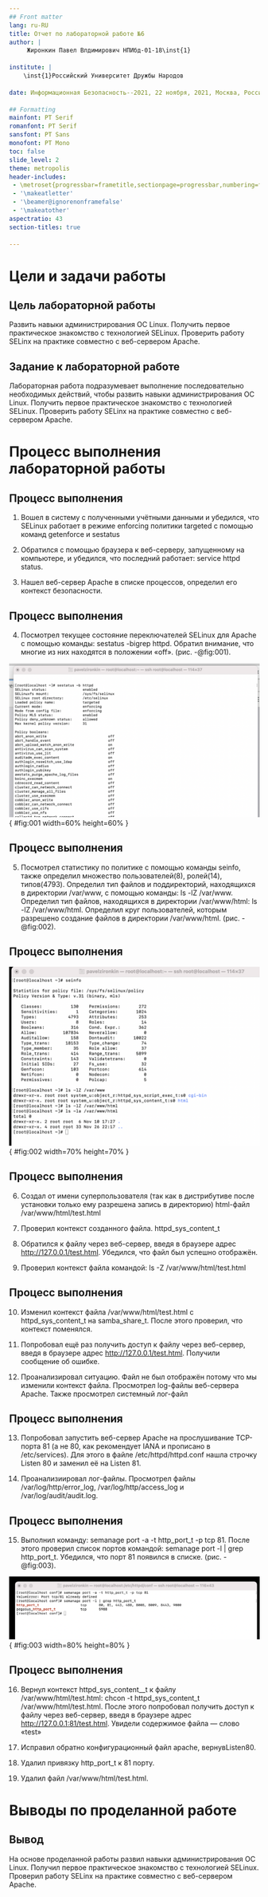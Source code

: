 ```yaml
---
## Front matter
lang: ru-RU
title: Отчет по лабораторной работе №6
author: |
	 Жиронкин Павел Влдимирович НПИбд-01-18\inst{1}

institute: |
	\inst{1}Российский Университет Дружбы Народов

date: Информационная Безопасность--2021, 22 ноября, 2021, Москва, Россия

## Formatting
mainfont: PT Serif
romanfont: PT Serif
sansfont: PT Sans
monofont: PT Mono
toc: false
slide_level: 2
theme: metropolis
header-includes: 
 - \metroset{progressbar=frametitle,sectionpage=progressbar,numbering=fraction}
 - '\makeatletter'
 - '\beamer@ignorenonframefalse'
 - '\makeatother'
aspectratio: 43
section-titles: true

---
```


# Цели и задачи работы

## Цель лабораторной работы

Развить навыки администрирования ОС Linux. Получить первое практическое знакомство с технологией SELinux. Проверить работу SELinx на практике совместно с веб-сервером Apache.

## Задание к лабораторной работе

Лабораторная работа подразумевает выполнение последовательно необходимых действий, чтобы развить навыки администрирования ОС Linux. Получить первое практическое знакомство с технологией SELinux. Проверить работу SELinx на практике совместно с веб-сервером Apache.

# Процесс выполнения лабораторной работы

## Процесс выполнения

1. Вошел в систему с полученными учётными данными и убедился, что SELinux работает в режиме enforcing политики targeted с помощью команд getenforce и sestatus

2. Обратился с помощью браузера к веб-серверу, запущенному на компьютере, и убедился, что последний работает: service httpd status.

3. Нашел веб-сервер Apache в списке процессов, определил его контекст безопасности.

## Процесс выполнения

4. Посмотрел текущее состояние переключателей SELinux для Apache с помощью команды: sestatus -bigrep httpd. Обратил внимание, что многие из них находятся в положении «off». (рис. -@fig:001).

![Просмотр состояние переключателей SELinux для Apache](image/01.png){ #fig:001 width=60% height=60% }

## Процесс выполнения

5. Посмотрел статистику по политике с помощью команды seinfo, также определил множество пользователей(8), ролей(14), типов(4793). Определил тип файлов и поддиректорий, находящихся в директории /var/www, с помощью команды: ls -lZ /var/www. Определил тип файлов, находящихся в директории /var/www/html: ls -lZ /var/www/html. Определил круг пользователей, которым разрешено создание файлов в директории /var/www/html. (рис. -@fig:002). 

## Процесс выполнения

![Получение информации](image/02.png){ #fig:002 width=70% height=70% }

## Процесс выполнения

6. Создал от имени суперпользователя (так как в дистрибутиве после установки только ему разрешена запись в директорию) html-файл /var/www/html/test.html

7. Проверил контекст созданного файла. httpd_sys_content_t

8. Обратился к файлу через веб-сервер, введя в браузере адрес http://127.0.0.1/test.html. Убедился, что файл был успешно отображён.

9.  Проверил контекст файла командой: ls -Z /var/www/html/test.html  

## Процесс выполнения

10.  Изменил контекст файла /var/www/html/test.html с httpd_sys_content_t на samba_share_t. После этого проверил, что контекст поменялся.

11. Попробовал ещё раз получить доступ к файлу через веб-сервер, введя в браузере адрес http://127.0.0.1/test.html. Получили сообщение об ошибке. 

12. Проанализировал ситуацию. Файл не был отображён потому что мы изменили контекст файла. Просмотрел log-файлы веб-сервера Apache. Также просмотрел системный лог-файл

## Процесс выполнения

13. Попробовал запустить веб-сервер Apache на прослушивание ТСР-порта 81 (а не 80, как рекомендует IANA и прописано в /etc/services). Для этого в файле /etc/httpd/httpd.conf нашла строчку Listen 80 и заменил её на Listen 81.

14. Проанализиировал лог-файлы. Просмотрел файлы /var/log/http/error_log, /var/log/http/access_log и /var/log/audit/audit.log.

## Процесс выполнения

15.   Выполнил команду: semanage port -a -t http_port_t -р tcp 81. После этого проверил список портов командой: semanage port -l | grep http_port_t. Убедился, что порт 81 появился в списке. (рис. -@fig:003).

![Выполнение и проверка](image/03.png){ #fig:003 width=80% height=80% }

## Процесс выполнения

16. Вернул контекст httpd_sys_cоntent__t к файлу /var/www/html/test.html: chcon -t httpd_sys_content_t /var/www/html/test.html. После этого попробовал получить доступ к файлу через веб-сервер, введя в браузере адрес http://127.0.0.1:81/test.html. Увидели содержимое файла — слово «test»

17. Исправил обратно конфигурационный файл apache, вернувListen80.

18. Удалил привязку http_port_t к 81 порту. 

19. Удалил файл /var/www/html/test.html.

# Выводы по проделанной работе

## Вывод

На основе проделанной работы развил навыки администрирования ОС Linux. Получил первое практическое знакомство с технологией SELinux. Проверил работу SELinx на практике совместно с веб-сервером Apache.
